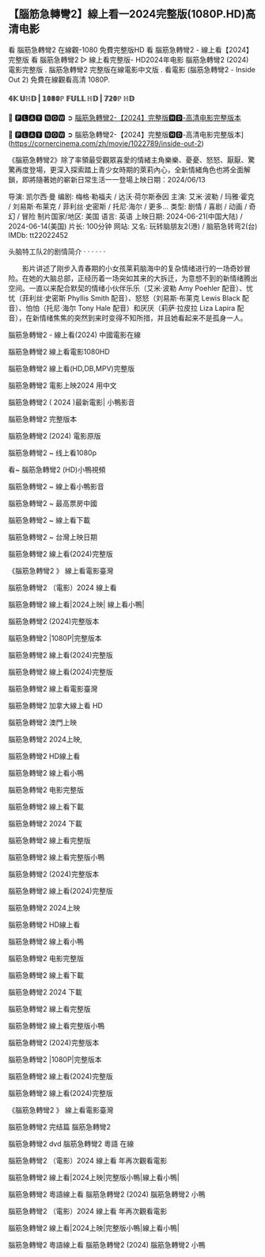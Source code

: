 ## 【腦筋急轉彎2】線上看一2024完整版(1080P.HD)高清电影

看 腦筋急轉彎2 在線觀-1080 免費完整版HD 看 腦筋急轉彎2 - 線上看【2024】 完整版 看 腦筋急轉彎2 ▷ 線上看完整版- HD2024年电影 腦筋急轉彎2 (2024) 電影完整版 . 腦筋急轉彎2 完整版在線電影中文版 . 看電影 (腦筋急轉彎2 - Inside Out 2) 免費在線觀看高清 1080P.

#### 𝟜𝕂 𝕌ℍ𝔻 | 𝟙𝟘𝟠𝟘ℙ 𝔽𝕌𝕃𝕃 ℍ𝔻 | 𝟟𝟚𝟘ℙ ℍ𝔻

💯 🅿🅻🅰🆈 🅽🅾🆆 ➲ [腦筋急轉彎2-【2024】完整版🅷🅳-高清电影完整版本](https://cornercinema.com/zh/movie/1022789/inside-out-2)

💯 🅿🅻🅰🆈 🅽🅾🆆 ➲ 腦筋急轉彎2-【2024】完整版🅷🅳-高清电影完整版本](https://cornercinema.com/zh/movie/1022789/inside-out-2)

《腦筋急轉彎2》除了率領最受觀眾喜愛的情緒主角樂樂、憂憂、怒怒、厭厭、驚驚再度登場，更深入探索踏上青少女時期的萊莉內心，全新情緒角色也將全面解鎖，即將隨著她的嶄新日常生活一一登場上映日期：2024/06/13

导演: 凯尔西·曼
编剧: 梅格·勒福夫 / 达沃·荷尔斯泰因
主演: 艾米·波勒 / 玛雅·霍克 / 刘易斯·布莱克 / 菲利丝·史密斯 / 托尼·海尔 / 更多...
类型: 剧情 / 喜剧 / 动画 / 奇幻 / 冒险
制片国家/地区: 美国
语言: 英语
上映日期: 2024-06-21(中国大陆) / 2024-06-14(美国)
片长: 100分钟
网站: 
又名: 玩转脑朋友2(港) / 脑筋急转弯2(台)
IMDb: tt22022452

头脑特工队2的剧情简介 · · · · · ·

　　影片讲述了刚步入青春期的小女孩莱莉脑海中的复杂情绪进行的一场奇妙冒险。在她的大脑总部，正经历着一场突如其来的大拆迁，为意想不到的新情绪腾出空间。一直以来配合默契的情绪小伙伴乐乐（艾米·波勒 Amy Poehler 配音）、忧忧（菲利丝·史密斯 Phyllis Smith 配音）、怒怒（刘易斯·布莱克 Lewis Black 配音）、怕怕（托尼·海尔 Tony Hale 配音）和厌厌（莉萨·拉皮拉 Liza Lapira 配音），在新情绪焦焦的突然到来时变得不知所措，并且她看起来不是孤身一人。

腦筋急轉彎2 - 線上看(2024) 中國電影在線

腦筋急轉彎2 線上看電影1080HD

腦筋急轉彎2 線上看(HD,DB,MPV)完整版

腦筋急轉彎2 電影上映2024 用中文

腦筋急轉彎2 ( 2024 )最新電影| 小鴨影音

腦筋急轉彎2 完整版本

腦筋急轉彎2 (2024) 電影原版

腦筋急轉彎2 ~ 线上看1080p

看~ 腦筋急轉彎2 (HD)小鴨視頻

腦筋急轉彎2 ~ 線上看小鴨影音

腦筋急轉彎2 ~ 最高票房中國

腦筋急轉彎2 ~ 線上看下載

腦筋急轉彎2 ~ 台灣上映日期

腦筋急轉彎2 線上看(2024)完整版

《腦筋急轉彎2 》 線上看電影臺灣

腦筋急轉彎2 （電影）2024 線上看

腦筋急轉彎2 線上看|2024上映| 線上看小鴨|

腦筋急轉彎2 (2024)完整版本

腦筋急轉彎2 |1080P|完整版本

腦筋急轉彎2 線上看(2024)完整版

腦筋急轉彎2 線上看(2024)完整版

腦筋急轉彎2 線上看電影臺灣

腦筋急轉彎2 加拿大線上看 HD

腦筋急轉彎2 澳門上映

腦筋急轉彎2 2024上映,

腦筋急轉彎2 HD線上看

腦筋急轉彎2 線上看小鴨

腦筋急轉彎2 电影完整版

腦筋急轉彎2 線上看下載

腦筋急轉彎2 2024 下載

腦筋急轉彎2 線上看完整版

腦筋急轉彎2 線上看完整版小鴨

腦筋急轉彎2 (2024)完整版本

腦筋急轉彎2 線上看(2024)完整版

腦筋急轉彎2 2024上映

腦筋急轉彎2 HD線上看

腦筋急轉彎2 線上看小鴨

腦筋急轉彎2 电影完整版

腦筋急轉彎2 線上看下載

腦筋急轉彎2 2024 下載

腦筋急轉彎2 線上看完整版

腦筋急轉彎2 線上看完整版小鴨

腦筋急轉彎2 (2024)完整版本

腦筋急轉彎2 |1080P|完整版本

腦筋急轉彎2 線上看(2024)完整版

腦筋急轉彎2 線上看(2024)完整版

《腦筋急轉彎2 》 線上看電影臺灣

腦筋急轉彎2 完结篇 腦筋急轉彎2

腦筋急轉彎2 dvd 腦筋急轉彎2 粵語 在線

腦筋急轉彎2 （電影）2024 線上看 年再次觀看電影

腦筋急轉彎2 線上看|2024上映|完整版小鴨|線上看小鴨|

腦筋急轉彎2 粵語線上看 腦筋急轉彎2 (2024) 腦筋急轉彎2 小鴨

腦筋急轉彎2 （電影）2024 線上看 年再次觀看電影

腦筋急轉彎2 線上看|2024上映|完整版小鴨|線上看小鴨|

腦筋急轉彎2 粵語線上看 腦筋急轉彎2 (2024) 腦筋急轉彎2 小鴨
